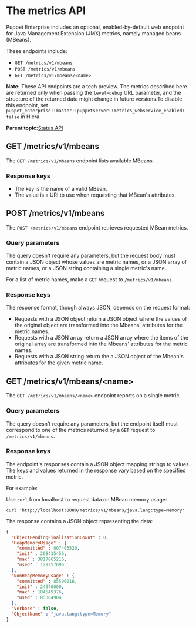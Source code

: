 # The metrics API

Puppet Enterprise includes an optional, enabled-by-default web endpoint for Java Management Extension \(JMX\) metrics, namely managed beans \(MBeans\).

These endpoints include:

-   `GET /metrics/v1/mbeans`
-   `POST /metrics/v1/mbeans`
-   `GET /metrics/v1/mbeans/<name>`

**Note:** These API endpoints are a tech preview. The metrics described here are returned only when passing the `level=debug` URL parameter, and the structure of the returned data might change in future versions.To disable this endpoint, set `puppet_enterprise::master::puppetserver::metrics_webservice_enabled: false` in Hiera.

**Parent topic:**[Status API](status_api.md)

## GET /metrics/v1/mbeans

The `GET /metrics/v1/mbeans` endpoint lists available MBeans.

### Response keys

-   The key is the name of a valid MBean.
-   The value is a URI to use when requesting that MBean's attributes.

## POST /metrics/v1/mbeans

The `POST /metrics/v1/mbeans` endpoint retrieves requested MBean metrics.

### Query parameters

The query doesn't require any parameters, but the request body must contain a JSON object whose values are metric names, or a JSON array of metric names, or a JSON string containing a single metric's name.

For a list of metric names, make a `GET` request to `/metrics/v1/mbeans`.

### Response keys

The response format, though always JSON, depends on the request format:

-   Requests with a JSON object return a JSON object where the values of the original object are transformed into the Mbeans' attributes for the metric names.
-   Requests with a JSON array return a JSON array where the items of the original array are transformed into the Mbeans' attributes for the metric names.
-   Requests with a JSON string return the a JSON object of the Mbean's attributes for the given metric name.

## GET /metrics/v1/mbeans/<name\>

The `GET /metrics/v1/mbeans/<name>` endpoint reports on a single metric.

### Query parameters

The query doesn't require any parameters, but the endpoint itself must correspond to one of the metrics returned by a `GET` request to `/metrics/v1/mbeans`.

### Response keys

The endpoint's responses contain a JSON object mapping strings to values. The keys and values returned in the response vary based on the specified metric.

For example:

Use `curl` from localhost to request data on MBean memory usage:

```
curl 'http://localhost:8080/metrics/v1/mbeans/java.lang:type=Memory'
```

The response contains a JSON object representing the data:

```json
{
  "ObjectPendingFinalizationCount" : 0,
  "HeapMemoryUsage" : {
    "committed" : 807403520,
    "init" : 268435456,
    "max" : 3817865216,
    "used" : 129257096
  },
  "NonHeapMemoryUsage" : {
    "committed" : 85590016,
    "init" : 24576000,
    "max" : 184549376,
    "used" : 85364904
  },
  "Verbose" : false,
  "ObjectName" : "java.lang:type=Memory"
}
```

